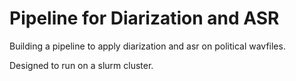 # Pipeline for Diarization and ASR

Building a pipeline to apply diarization and asr on political wavfiles.

Designed to run on a slurm cluster.